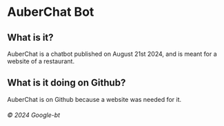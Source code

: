 # AuberChat Bot

## What is it?
AuberChat is a chatbot published on August 21st 2024, and is meant for a website of a restaurant.

## What is it doing on Github?
AuberChat is on Github because a website was needed for it.

###### © 2024 Google-bt